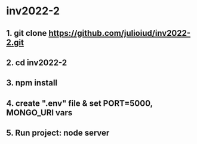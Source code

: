 # inv2022-2

## 1. git clone https://github.com/julioiud/inv2022-2.git
## 2. cd inv2022-2
## 3. npm install
## 4. create ".env" file & set PORT=5000, MONGO_URI vars
## 5. Run project: node server
